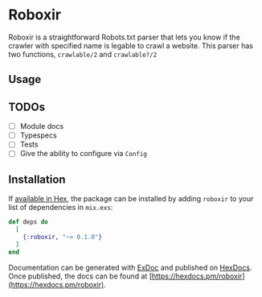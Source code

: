 # Roboxir

Roboxir is a straightforward Robots.txt parser that lets you know if the crawler with specified name is legable to crawl a website.
This parser has two functions, `crawlable/2` and `crawlable?/2`

## Usage

## TODOs

- [ ] Module docs
- [ ] Typespecs
- [ ] Tests
- [ ] Give the ability to configure via `Config`

## Installation

If [available in Hex](https://hex.pm/docs/publish), the package can be installed
by adding `roboxir` to your list of dependencies in `mix.exs`:

```elixir
def deps do
  [
    {:roboxir, "~> 0.1.0"}
  ]
end
```

Documentation can be generated with [ExDoc](https://github.com/elixir-lang/ex_doc)
and published on [HexDocs](https://hexdocs.pm). Once published, the docs can
be found at [https://hexdocs.pm/roboxir](https://hexdocs.pm/roboxir).
